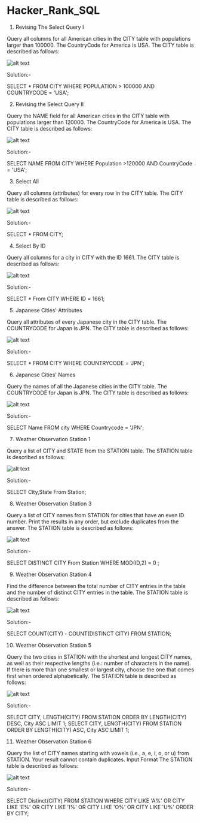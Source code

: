 # Hacker_Rank_SQL

1.  Revising The Select Query I

Query all columns for all American cities in the CITY table with populations larger than 100000. The CountryCode for America is USA.
The CITY table is described as follows:

![alt text](https://github.com/Poornachandra77/Hacker_Rank_SQL/blob/main/hk1.jpeg?raw=true)

Solution:-

SELECT * FROM CITY WHERE POPULATION > 100000 AND COUNTRYCODE = 'USA';

2.  Revising the Select Query II

Query the NAME field for all American cities in the CITY table with populations larger than 120000. The CountryCode for America is USA.
The CITY table is described as follows:

![alt text](https://github.com/Poornachandra77/Hacker_Rank_SQL/blob/main/hk1.jpeg?raw=true)

Solution:-

SELECT NAME FROM CITY WHERE Population >120000 AND CountryCode = 'USA';

3.   Select All

Query all columns (attributes) for every row in the CITY table.
The CITY table is described as follows:

![alt text](https://github.com/Poornachandra77/Hacker_Rank_SQL/blob/main/hk1.jpeg?raw=true)

Solution:-

SELECT * FROM CITY;

4.  Select By ID

Query all columns for a city in CITY with the ID 1661.
The CITY table is described as follows:

![alt text](https://github.com/Poornachandra77/Hacker_Rank_SQL/blob/main/hk1.jpeg?raw=true)

Solution:-

SELECT * From CITY WHERE ID = 1661;

5.  Japanese Cities' Attributes

Query all attributes of every Japanese city in the CITY table. The COUNTRYCODE for Japan is JPN.
The CITY table is described as follows:

![alt text](https://github.com/Poornachandra77/Hacker_Rank_SQL/blob/main/hk1.jpeg?raw=true)

Solution:-

SELECT * FROM CITY WHERE COUNTRYCODE = 'JPN';

6.  Japanese Cities' Names

Query the names of all the Japanese cities in the CITY table. The COUNTRYCODE for Japan is JPN.
The CITY table is described as follows:

![alt text](https://github.com/Poornachandra77/Hacker_Rank_SQL/blob/main/hk1.jpeg?raw=true)

Solution:-

SELECT Name FROM city WHERE Countrycode = 'JPN';

7.  Weather Observation Station 1

Query a list of CITY and STATE from the STATION table.
The STATION table is described as follows:

![alt text](https://github.com/Poornachandra77/Hacker_Rank_SQL/blob/main/hk2.jpeg?raw=true)

Solution:-

SELECT City,State From Station;

8.  Weather Observation Station 3

Query a list of CITY names from STATION for cities that have an even ID number. Print the results in any order, but exclude duplicates from the answer.
The STATION table is described as follows:


![alt text](https://github.com/Poornachandra77/Hacker_Rank_SQL/blob/main/hk2.jpeg?raw=true)

Solution:-

SELECT DISTINCT CITY From Station WHERE MOD(ID,2) = 0 ;

9.  Weather Observation Station 4

Find the difference between the total number of CITY entries in the table and the number of distinct CITY entries in the table.
The STATION table is described as follows:

![alt text](https://github.com/Poornachandra77/Hacker_Rank_SQL/blob/main/hk2.jpeg?raw=true)

Solution:-

SELECT COUNT(CITY) - COUNT(DISTINCT CITY) FROM STATION;

10.  Weather Observation Station 5

Query the two cities in STATION with the shortest and longest CITY names, as well as their respective lengths (i.e.: number of characters in the name). If there is more than one smallest or largest city, choose the one that comes first when ordered alphabetically.
The STATION table is described as follows:


![alt text](https://github.com/Poornachandra77/Hacker_Rank_SQL/blob/main/hk2.jpeg?raw=true)

Solution:-

SELECT CITY, LENGTH(CITY) FROM STATION ORDER BY LENGTH(CITY) DESC, City ASC LIMIT 1;
SELECT CITY, LENGTH(CITY) FROM STATION ORDER BY LENGTH(CITY) ASC, City ASC LIMIT 1;

11. Weather Observation Station 6

Query the list of CITY names starting with vowels (i.e., a, e, i, o, or u) from STATION. Your result cannot contain duplicates.
Input Format
The STATION table is described as follows:

![alt text](https://github.com/Poornachandra77/Hacker_Rank_SQL/blob/main/hk2.jpeg?raw=true)

Solution:-

SELECT Distinct(CITY) FROM STATION WHERE CITY LIKE 'A%' OR CITY LIKE 'E%' OR CITY LIKE 'I%' OR CITY LIKE 'O%' OR CITY LIKE 'U%' ORDER BY CITY;
